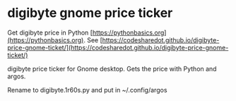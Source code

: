 # digibyte gnome price ticker

Get digibyte price in Python [https://pythonbasics.org](https://pythonbasics.org).
See [https://codesharedot.github.io/digibyte-price-gnome-ticket/](https://codesharedot.github.io/digibyte-price-gnome-ticket/)

digibyte price ticker for Gnome desktop. Gets the price with Python and argos.

Rename to digibyte.1r60s.py and put in ~/.config/argos

